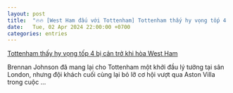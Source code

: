 ```yaml
---
layout: post
title:  "🔥🔥 [West Ham đấu với Tottenham] Tottenham thấy hy vọng tốp 4 bị cản trở khi hòa West Ham"
date:   Tue, 02 Apr 2024 22:00:00 +0700
categories: entries
---
```

[Tottenham thấy hy vọng tốp 4 bị cản trở khi hòa West Ham](https://thethao.sggp.org.vn/tottenham-thay-hy-vong-top-4-bi-can-tro-khi-hoa-west-ham-post733568.html)

Brennan Johnson đã mang lại cho Tottenham một khởi đầu lý tưởng tại sân London, nhưng đội khách cuối cùng lại bỏ lỡ cơ hội vượt qua Aston Villa trong cuộc&nbsp;...

